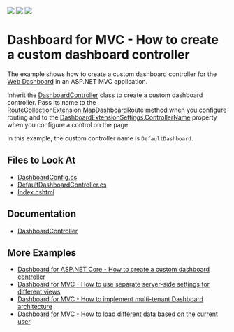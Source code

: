 <!-- default badges list -->
![](https://img.shields.io/endpoint?url=https://codecentral.devexpress.com/api/v1/VersionRange/128579305/21.2.1%2B)
[![](https://img.shields.io/badge/Open_in_DevExpress_Support_Center-FF7200?style=flat-square&logo=DevExpress&logoColor=white)](https://supportcenter.devexpress.com/ticket/details/T526629)
[![](https://img.shields.io/badge/📖_How_to_use_DevExpress_Examples-e9f6fc?style=flat-square)](https://docs.devexpress.com/GeneralInformation/403183)
<!-- default badges end -->

# Dashboard for MVC - How to create a custom dashboard controller

The example shows how to create a custom dashboard controller for the [Web Dashboard](https://docs.devexpress.com/Dashboard/16977/web-dashboard/aspnet-mvc-dashboard-extension) in an ASP.NET MVC application.

Inherit the [DashboardController](https://docs.devexpress.com/Dashboard/DevExpress.DashboardWeb.Mvc.DashboardController) class to create a custom dashboard controller. Pass its name to the [RouteCollectionExtension.MapDashboardRoute](https://docs.devexpress.com/Dashboard/DevExpress.DashboardWeb.Mvc.RouteCollectionExtension.MapDashboardRoute(System.Web.Routing.RouteCollection-System.String-System.String-System.String--)) method when you configure routing and to the [DashboardExtensionSettings.ControllerName](https://docs.devexpress.com/Dashboard/DevExpress.DashboardWeb.Mvc.DashboardExtensionSettings.ControllerName) property when you configure a control on the page. 

In this example, the custom controller name is `DefaultDashboard`.


<!-- default file list -->
## Files to Look At

* [DashboardConfig.cs](./CS/MvcCustomController/App_Start/DashboardConfig.cs#L12)
* [DefaultDashboardController.cs](./CS/MvcCustomController/Controllers/DefaultDashboardController.cs)
* [Index.cshtml](./CS/MvcCustomController/Views/Home/Index.cshtml#L8)
<!-- default file list end -->

## Documentation

- [DashboardController](https://docs.devexpress.com/Dashboard/DevExpress.DashboardWeb.Mvc.DashboardController)

## More Examples

- [Dashboard for ASP.NET Core - How to create a custom dashboard controller](https://github.com/DevExpress-Examples/dashboard-for-asp-net-core-custom-dashboard-controller)
- [Dashboard for MVC - How to use separate server-side settings for different views](https://github.com/DevExpress-Examples/dashboard-for-mvc-use-separate-server-side-settings-for-different-views)
- [Dashboard for MVC - How to implement multi-tenant Dashboard architecture](https://github.com/DevExpress-Examples/DashboardUserBasedMVC)
- [Dashboard for MVC - How to load different data based on the current user](https://github.com/DevExpress-Examples/DashboardDifferentUserDataMVC)
